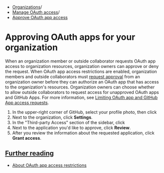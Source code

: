   * [Organizations](https://docs.github.com/en/organizations "Organizations")/
  * [Manage OAuth access](https://docs.github.com/en/organizations/managing-oauth-access-to-your-organizations-data "Manage OAuth access")/
  * [Approve OAuth app access](https://docs.github.com/en/organizations/managing-oauth-access-to-your-organizations-data/approving-oauth-apps-for-your-organization "Approve OAuth app access")


# Approving OAuth apps for your organization
When an organization member or outside collaborator requests OAuth app access to organization resources, organization owners can approve or deny the request.
When OAuth app access restrictions are enabled, organization members and outside collaborators must [request approval](https://docs.github.com/en/account-and-profile/setting-up-and-managing-your-personal-account-on-github/managing-your-membership-in-organizations/requesting-organization-approval-for-oauth-apps) from an organization owner before they can authorize an OAuth app that has access to the organization's resources.
Organization owners can choose whether to allow outside collaborators to request access for unapproved OAuth apps and GitHub Apps. For more information, see [Limiting OAuth app and GitHub App access requests](https://docs.github.com/en/organizations/managing-programmatic-access-to-your-organization/limiting-oauth-app-and-github-app-access-requests).
  1. In the upper-right corner of GitHub, select your profile photo, then click 
  2. Next to the organization, click **Settings**.
  3. In the "Third-party Access" section of the sidebar, click 
  4. Next to the application you'd like to approve, click **Review**.
  5. After you review the information about the requested application, click **Grant access**.


## [Further reading](https://docs.github.com/en/organizations/managing-oauth-access-to-your-organizations-data/approving-oauth-apps-for-your-organization#further-reading)
  * [About OAuth app access restrictions](https://docs.github.com/en/organizations/managing-oauth-access-to-your-organizations-data/about-oauth-app-access-restrictions)


